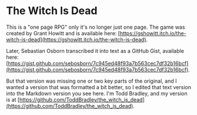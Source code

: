# The Witch Is Dead


This is a "one page RPG" only it's no longer just one page. The game was created by Grant Howitt and is available here: [https://gshowitt.itch.io/the-witch-is-dead](https://gshowitt.itch.io/the-witch-is-dead).

Later, Sebastian Osborn transcribed it into text as a GitHub Gist, available here: [https://gist.github.com/sebosborn/7c945ed48f93a7b563cec7df32b16bcf](https://gist.github.com/sebosborn/7c945ed48f93a7b563cec7df32b16bcf).

But that version was missing one or two key parts of the original, and I wanted a version that was formatted a bit better, so I edited that text version into the Markdown version you see here. I'm Todd Bradley, and my version is at [https://github.com/ToddBradley/the_witch_is_dead](https://github.com/ToddBradley/the_witch_is_dead).
